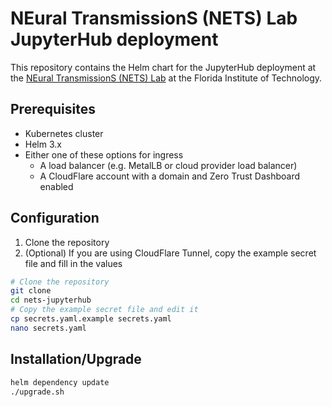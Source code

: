 # NEural TransmissionS (NETS) Lab JupyterHub deployment
This repository contains the Helm chart for the JupyterHub deployment at the [NEural TransmissionS (NETS) Lab](https://research.fit.edu/nets/) at the Florida Institute of Technology.

## Prerequisites
- Kubernetes cluster
- Helm 3.x
- Either one of these options for ingress
  - A load balancer (e.g. MetalLB or cloud provider load balancer)
  - A CloudFlare account with a domain and Zero Trust Dashboard enabled

## Configuration
1. Clone the repository
2. (Optional) If you are using CloudFlare Tunnel, copy the example secret file and fill in the values
```bash
# Clone the repository
git clone
cd nets-jupyterhub
# Copy the example secret file and edit it
cp secrets.yaml.example secrets.yaml
nano secrets.yaml
```
## Installation/Upgrade
```bash
helm dependency update
./upgrade.sh
```